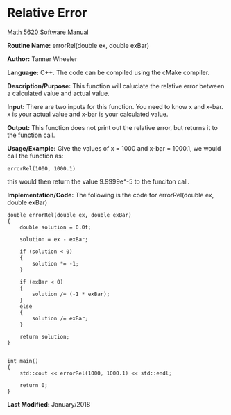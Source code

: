 # Relative Error

[Math 5620 Software Manual](https://tannerwheeler.github.io/math5620/main)

**Routine Name:**           errorRel(double ex, double exBar)

**Author:** Tanner Wheeler

**Language:** C++. The code can be compiled using the cMake compiler.

**Description/Purpose:** This function will caluclate the relative error between a calculated value and actual value.

**Input:** There are two inputs for this function.  You need to know x and x-bar.  x is your actual value and x-bar is your calculated value.

**Output:** This function does not print out the relative error, but returns it to the function call.

**Usage/Example:**
Give the values of x = 1000 and x-bar = 1000.1, we would call the function as:
```
errorRel(1000, 1000.1)
```
this would then return the value 9.9999e^-5 to the funciton call.

**Implementation/Code:** The following is the code for errorRel(double ex, double exBar)
```
double errorRel(double ex, double exBar)
{
	double solution = 0.0f;

	solution = ex - exBar;

	if (solution < 0)
	{
		solution *= -1;
	}

	if (exBar < 0)
	{
		solution /= (-1 * exBar);
	}
	else
	{
		solution /= exBar;
	}

	return solution;
}


int main()
{
	std::cout << errorRel(1000, 1000.1) << std::endl;

	return 0;
}
```
**Last Modified:** January/2018
